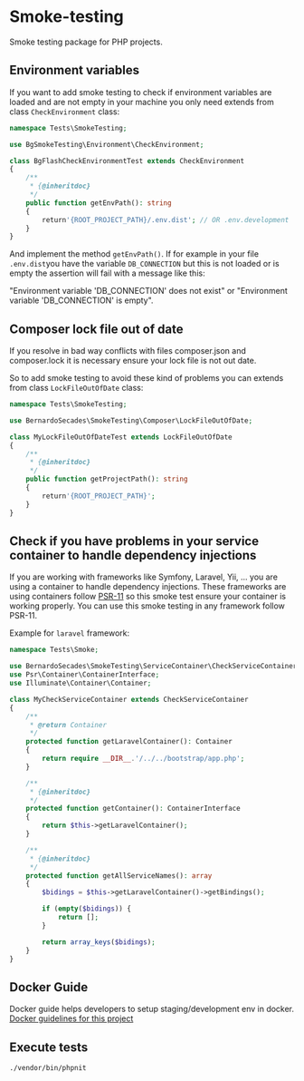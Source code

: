 # Smoke-testing

Smoke testing package for PHP projects.

## Environment variables

If you want to add smoke testing to check if environment variables are loaded and are not empty 
in your machine you only need extends from class `CheckEnvironment` class:

```php
namespace Tests\SmokeTesting;

use BgSmokeTesting\Environment\CheckEnvironment;

class BgFlashCheckEnvironmentTest extends CheckEnvironment
{
    /**
     * {@inheritdoc}
     */
    public function getEnvPath(): string
    {
        return'{ROOT_PROJECT_PATH}/.env.dist'; // OR .env.development
    }
}
```

And implement the method `getEnvPath()`. If for example in your file `.env.dist`you have 
the variable `DB_CONNECTION` but this is not loaded or is empty the assertion will fail with a message like this:

"Environment variable 'DB_CONNECTION' does not exist" or "Environment variable 'DB_CONNECTION' is empty".

## Composer lock file out of date

If you resolve in bad way conflicts with files composer.json and composer.lock it is necessary ensure your lock file is not out date.

So to add smoke testing to avoid these kind of problems you can extends from class `LockFileOutOfDate` class:

```php
namespace Tests\SmokeTesting;

use BernardoSecades\SmokeTesting\Composer\LockFileOutOfDate;

class MyLockFileOutOfDateTest extends LockFileOutOfDate
{
    /**
     * {@inheritdoc}
     */
    public function getProjectPath(): string
    {
        return'{ROOT_PROJECT_PATH}'; 
    }
}
```

## Check if you have problems in your service container to handle dependency injections

If you are working with frameworks like Symfony, Laravel, Yii, ... you are using a container to handle dependency injections. 
These frameworks are using containers follow [PSR-11](https://www.php-fig.org/psr/psr-11/) so this smoke test ensure your container
is working properly. You can use this smoke testing in any framework follow PSR-11.

Example for `laravel` framework:

```php
namespace Tests\Smoke;

use BernardoSecades\SmokeTesting\ServiceContainer\CheckServiceContainer;
use Psr\Container\ContainerInterface;
use Illuminate\Container\Container;

class MyCheckServiceContainer extends CheckServiceContainer
{
    /**
     * @return Container
     */
    protected function getLaravelContainer(): Container
    {
        return require __DIR__.'/../../bootstrap/app.php';
    }

    /**
     * {@inheritdoc}
     */
    protected function getContainer(): ContainerInterface
    {
        return $this->getLaravelContainer();
    }

    /**
     * {@inheritdoc}
     */
    protected function getAllServiceNames(): array
    {
        $bidings = $this->getLaravelContainer()->getBindings();

        if (empty($bidings)) {
            return [];
        }

        return array_keys($bidings);
    }
}
```  

## Docker Guide
Docker guide helps developers to setup staging/development env in docker.
[Docker guidelines for this project](_guides/docker_guide.md)

## Execute tests

`./vendor/bin/phpnit`
